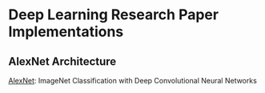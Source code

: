 # Deep Learning Research Paper Implementations

## AlexNet Architecture

[AlexNet](http://papers.nips.cc/paper/4824-imagenet-classification-with-deep-convolutional-neural-networks.pdf): ImageNet Classification with Deep Convolutional Neural Networks
